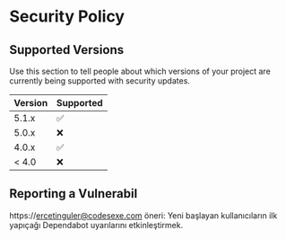 # Security Policy

## Supported Versions

Use this section to tell people about which versions of your project are
currently being supported with security updates.

| Version | Supported          |
| ------- | ------------------ |
| 5.1.x   | :white_check_mark: |
| 5.0.x   | :x:                |
| 4.0.x   | :white_check_mark: |
| < 4.0   | :x:                |

## Reporting a Vulnerabil ##
https://ercetinguler@codesexe.com
öneri: Yeni başlayan kullanıcıların ilk yapıçağı Dependabot uyarılarını etkinleştirmek.
